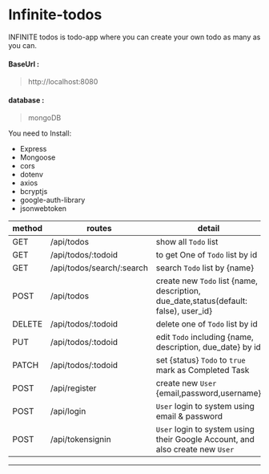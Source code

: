 # Infinite-todos
INFINITE todos is todo-app where you can create your own todo as many as you can.

#### BaseUrl : 
> http://localhost:8080

#### database :
> mongoDB

You need to Install:
- Express
- Mongoose
- cors
- dotenv
- axios
- bcryptjs
- google-auth-library
- jsonwebtoken

| method | routes                        | detail                                                       |
| ------ | ----------------------------- | ------------------------------------------------------------ |
| GET    | /api/todos                    |   show all `Todo` list                                         |
| GET    | /api/todos/:todoid               | to get One of `Todo` list by id                                     |
| GET    | /api/todos/search/:search               | search `Todo` list by {name}                                    |
| POST   | /api/todos                    | create new `Todo` list {name, description, due_date,status(default: false), user_id}                                         | 
| DELETE   | /api/todos/:todoid              | delete one of `Todo` list by id                                |
| PUT    | /api/todos/:todoid                | edit `Todo` including {name, description, due_date} by id                                       |
| PATCH    | /api/todos/:todoid              | set {status} `Todo` to `true` mark as Completed Task                        |
| POST   | /api/register                 | create new `User` {email,password,username}                                            |
| POST   | /api/login                    | `User` login to system using email & password                                      | 
| POST   | /api/tokensignin                    | `User` login to system using their Google Account, and also create new `User`                                      |                 

------
